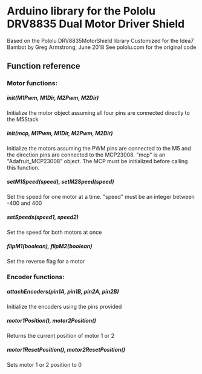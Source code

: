 # Arduino library for the Pololu DRV8835 Dual Motor Driver Shield
Based on the Pololu DRV8835MotorShield library
Customized for the Idea7 Bambot by Greg Armstrong, June 2018
See pololu.com for the original code

## Function reference
### Motor functions:
##### init(M1Pwm, M1Dir, M2Pwm, M2Dir)
Initialize the motor object assuming all four pins are connected directly to the M5Stack
##### init(mcp, M1Pwm, M1Dir, M2Pwm, M2Dir)
Initialize the motors assuming the PWM pins are connected to the M5 and the direction pins are connected to the MCP23008. "mcp" is an "Adafruit_MCP23008" object. The MCP must be initialized before calling this function.
##### setM1Speed(speed), setM2Speed(speed)
Set the speed for one motor at a time. "speed" must be an integer between -400 and 400
##### setSpeeds(speed1, speed2)
Set the speed for both motors at once
##### flipM1(boolean), flipM2(boolean)
Set the reverse flag for a motor

### Encoder functions:
##### attachEncoders(pin1A, pin1B, pin2A, pin2B)
Initialize the encoders using the pins provided
##### motor1Position(), motor2Position()
Returns the current position of motor 1 or 2
##### motor1ResetPosition(), motor2ResetPosition()
Sets motor 1 or 2 position to 0
